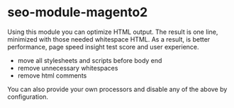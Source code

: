 # seo-module-magento2

Using this module you can optimize HTML output. The result is one line, minimized with those needed whitespace HTML. As a result, is better performance, page speed insight test score and user experience.

* move all stylesheets and scripts before body end
* remove unnecessary whitespaces
* remove html comments

You can also provide your own processors and disable any of the above by configuration.
